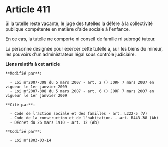 # Article 411

Si la tutelle reste vacante, le juge des tutelles la défère à la collectivité publique compétente en matière d'aide sociale à
l'enfance.

En ce cas, la tutelle ne comporte ni conseil de famille ni subrogé tuteur.

La personne désignée pour exercer cette tutelle a, sur les biens du mineur, les pouvoirs d'un administrateur légal sous
contrôle judiciaire.

**Liens relatifs à cet article**

	**Modifié par**:

	  - Loi n°2007-308 du 5 mars 2007 - art. 2 () JORF 7 mars 2007 en vigueur le 1er janvier 2009
	  - Loi n°2007-308 du 5 mars 2007 - art. 6 () JORF 7 mars 2007 en vigueur le 1er janvier 2009

	**Cité par**:

	  - Code de l'action sociale et des familles - art. L222-5 (V)
	  - Code de la construction et de l'habitation. - art. R443-38 (Ab)
	  - Décret du 26 mars 1910 - art. 12 (Ab)

	**Codifié par**:

	  - Loi n°1803-03-14
